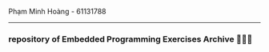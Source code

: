Phạm Minh Hoàng - 61131788
<hr>
<h3> repository of Embedded Programming Exercises Archive 💪💪💪</h3>

